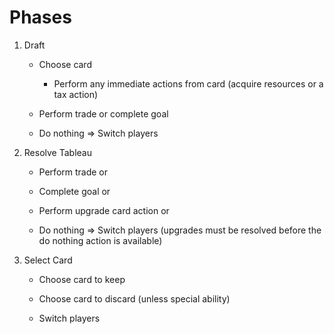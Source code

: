# Phases

1. Draft

   - Choose card

     - Perform any immediate actions from card (acquire resources or a tax action)

   - Perform trade or complete goal

   - Do nothing => Switch players

2. Resolve Tableau

   - Perform trade or

   - Complete goal or

   - Perform upgrade card action or

   - Do nothing => Switch players (upgrades must be resolved before the do nothing action is available)

3. Select Card

   - Choose card to keep

   - Choose card to discard (unless special ability)

   - Switch players
